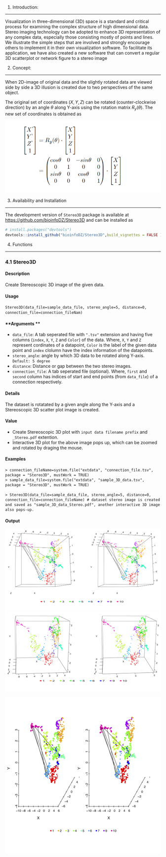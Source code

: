 <!-- README.md is generated from README.Rmd. Please edit that file -->
1. Introduction:
----------------

Visualization in three-dimensional (3D) space is a standard and critical process for examining the complex structure of high dimensional data. Stereo imaging technology can be adopted to enhance 3D representation of any complex data, especially those consisting mostly of points and lines. We illustrate the simple steps that are involved and strongly encourage others to implement it in their own visualization software. To facilitate its application, we have also created a new software that can convert a regular 3D scatterplot or network figure to a stereo image

2. Concept:
-----------

When 2D-image of original data and the slightly rotated data are viewed side by side a 3D illusion is created due to two perspectives of the same object.

The original set of coordinates (*X*, *Y*, *Z*) can be rotated (counter-clockwise direction) by an angle *θ* along Y-axis using the rotation matrix *R*<sub>*y*</sub>(*θ*). The new set of coordinates is obtained as <!-- r
$$
\begin{aligned}
\begin{bmatrix}
X^` \\ Y^` \\ Z^` \\ 1
\end{bmatrix}  & =
R_y (\theta) \cdot
\begin{bmatrix}
X \\ Y \\ Z \\ 1
\end{bmatrix}  \\
& =
\begin{pmatrix}
cos \theta & 0 & -sin \theta & 0\\
0 & 1 & 0 & 0\\
sin \theta & 0 & cos \theta & 0\\
0 & 0 & 0 & 1
\end{pmatrix} \cdot
\begin{bmatrix}
X \\ Y \\ Z \\ 1
\end{bmatrix}
\end{aligned}
$$  -->

![""](./equation.png)

3. Availability and Installation
--------------------------------

The development version of `Stereo3D` package is available at <https://github.com/bioinfoDZ/Stereo3D> and can be installed as

``` r
# install.packages("devtools")
devtools::install_github("bioinfoDZ/Stereo3D",build_vignettes = FALSE )
```

4. Functions
------------

### 4.1 Stereo3D

#### **Description**

Create Stereoscopic 3D image of the given data.

#### **Usage**

`Stereo3D(data_file=sample_data_file, stereo_angle=5, distance=0, connection_file=connection_fileNam)`

#### **Arguments **

-   `data_file`: A tab seperated file with `".tsv"` extension and having five columns (`index`, `X`, `Y`, `Z` and `Color`) of the data. Where, `X`, `Y` and `Z` represent cordinates of a datapoint, `Color` is the label of the given data point and `index` clolumn have the index information of the datapoints.
-   `stereo_angle`: angle by which 3D data to be rotated along Y-axis. `Default: 5 degree`
-   `distance`: Distance or gap between the two stereo images.
-   `connection_file`: A tab seperated file (optional). Where, `first` and `second` column has indices of start and end points (from `data_file`) of a connection respectively.

#### **Details**

The dataset is rotatated by a given angle along the Y-axis and a Stereoscopic 3D scatter plot image is created.

#### **Value**

-   Create Stereoscopic 3D plot with `input data filename prefix` and `_Stereo.pdf` extention.
-   Interactive 3D plot for the above image pops up, which can be zoomed and rotated by draging the mouse.

#### **Examples**

    > connection_fileName=system.file("extdata", "connection_file.tsv",
    package = "Stereo3D", mustWork = TRUE)
    > sample_data_file=system.file("extdata", "sample_3D_data.tsv",
    package = "Stereo3D", mustWork = TRUE)

    > Stereo3D(data_file=sample_data_file, stereo_angle=5, distance=0,
    connection_file=connection_fileName) # dataset stereo image is created
    and saved as "sample_3D_data_Stereo.pdf", another interactive 3D image also pops-up.

#### Output

!["Output: Sterio Image"](./sample.png) !["Output: Sterio Image"](./sample_scatter.png)

!["Output: Sterio Image"](./sample_3D_data_Stereo_net.png)
